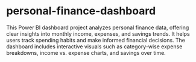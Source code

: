 # personal-finance-dashboard
This Power BI dashboard project analyzes personal finance data, offering clear insights into monthly income, expenses, and savings trends. It helps users track spending habits and make informed financial decisions. The dashboard includes interactive visuals such as category-wise expense breakdowns, income vs. expense charts, and savings over time.

